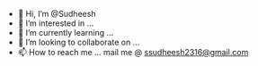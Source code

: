 - 👋 Hi, I’m @Sudheesh
- 👀 I’m interested in ...
- 🌱 I’m currently learning ...
- 💞️ I’m looking to collaborate on ...
- 📫 How to reach me ... mail me @ ssudheesh2316@gmail.com

<!---
SudheeshNallavan/SudheeshNallavan is a ✨ special ✨ repository because its `README.md` (this file) appears on your GitHub profile.
You can click the Preview link to take a look at your changes.
--->
